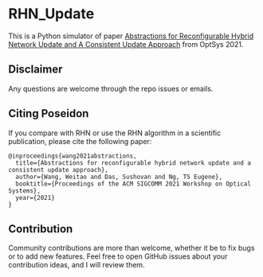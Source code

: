 # RHN_Update

This is a Python simulator of paper [Abstractions for Reconfigurable Hybrid Network Update and A Consistent Update Approach](https://dl.acm.org/doi/10.1145/3473938.3474506) from OptSys 2021.

## Disclaimer
Any questions are welcome through the repo issues or emails.

## Citing Poseidon
If you compare with RHN or use the RHN algorithm in a scientific publication, please cite the following paper:

```
@inproceedings{wang2021abstractions,
  title={Abstractions for reconfigurable hybrid network update and a consistent update approach},
  author={Wang, Weitao and Das, Sushovan and Ng, TS Eugene},
  booktitle={Proceedings of the ACM SIGCOMM 2021 Workshop on Optical Systems},
  year={2021}
}
```

## Contribution
Community contributions are more than welcome, whether it be to fix bugs or to add new features. Feel free to open GitHub issues about your contribution ideas, and I will review them.
